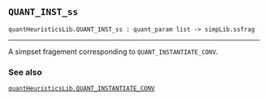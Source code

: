 ## `QUANT_INST_ss`

``` hol4
quantHeuristicsLib.QUANT_INST_ss : quant_param list -> simpLib.ssfrag
```

------------------------------------------------------------------------

A simpset fragement corresponding to `QUANT_INSTANTIATE_CONV`.

### See also

[`quantHeuristicsLib.QUANT_INSTANTIATE_CONV`](#quantHeuristicsLib.QUANT_INSTANTIATE_CONV)
